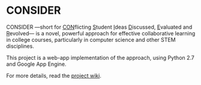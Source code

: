 # CONSIDER 

CONSIDER —short for <u>CON</u>flicting <u>S</u>tudent <u>I</u>deas <u>D</u>iscussed, <u>E</u>valuated and <u>R</u>evolved— is a novel, powerful approach for effective collaborative learning in college courses, particularly in computer science and other STEM disciplines.

This project is a web-app implementation of the approach, using Python 2.7 and Google App Engine.

For more details, read the [project wiki](https://github.com/consider-app/consider/wiki).

